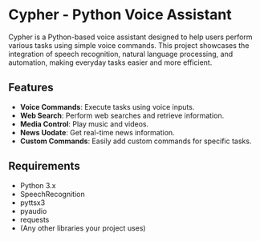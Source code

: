 # Cypher - Python Voice Assistant

Cypher is a Python-based voice assistant designed to help users perform various tasks using simple voice commands. This project showcases the integration of speech recognition, natural language processing, and automation, making everyday tasks easier and more efficient.

## Features

- **Voice Commands**: Execute tasks using voice inputs.
- **Web Search**: Perform web searches and retrieve information.
- **Media Control**: Play music and videos.
- **News Uodate**: Get real-time news information.
- **Custom Commands**: Easily add custom commands for specific tasks.

## Requirements

- Python 3.x
- SpeechRecognition
- pyttsx3
- pyaudio
- requests
- (Any other libraries your project uses)
